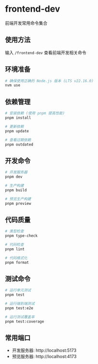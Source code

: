 # frontend-dev

前端开发常用命令集合

## 使用方法
输入 `/frontend-dev` 查看前端开发相关命令

## 环境准备
```bash
# 确保使用正确的 Node.js 版本 (LTS v22.16.0)
nvm use
```

## 依赖管理
```bash
# 安装依赖 (使用 pnpm 提高性能)
pnpm install

# 更新依赖
pnpm update

# 查看过期依赖
pnpm outdated
```

## 开发命令
```bash
# 开发服务器
pnpm dev

# 生产构建
pnpm build

# 预览生产构建
pnpm preview
```

## 代码质量
```bash
# 类型检查
pnpm type-check

# 代码检查
pnpm lint

# 代码格式化
pnpm format
```

## 测试命令
```bash
# 运行单元测试
pnpm test

# 运行端到端测试
pnpm test:e2e

# 运行测试覆盖率
pnpm test:coverage
```

## 常用端口
- 开发服务器: http://localhost:5173
- 预览服务器: http://localhost:4173